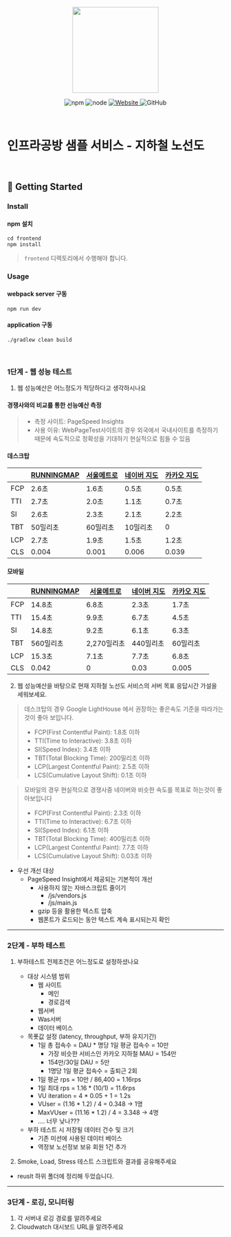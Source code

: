 <p align="center">
    <img width="200px;" src="https://raw.githubusercontent.com/woowacourse/atdd-subway-admin-frontend/master/images/main_logo.png"/>
</p>
<p align="center">
  <img alt="npm" src="https://img.shields.io/badge/npm-%3E%3D%205.5.0-blue">
  <img alt="node" src="https://img.shields.io/badge/node-%3E%3D%209.3.0-blue">
  <a href="https://edu.nextstep.camp/c/R89PYi5H" alt="nextstep atdd">
    <img alt="Website" src="https://img.shields.io/website?url=https%3A%2F%2Fedu.nextstep.camp%2Fc%2FR89PYi5H">
  </a>
  <img alt="GitHub" src="https://img.shields.io/github/license/next-step/atdd-subway-service">
</p>

<br>

# 인프라공방 샘플 서비스 - 지하철 노선도

<br>

## 🚀 Getting Started

### Install

#### npm 설치

```
cd frontend
npm install
```

> `frontend` 디렉토리에서 수행해야 합니다.

### Usage

#### webpack server 구동

```
npm run dev
```

#### application 구동

```
./gradlew clean build
```

<br>

### 1단계 - 웹 성능 테스트

1. 웹 성능예산은 어느정도가 적당하다고 생각하시나요

#### 경쟁사와의 비교를 통한 선능예산 측정

> - 측정 사이트: PageSpeed Insights
> - 사용 이유: WebPageTest사이트의 경우 외국에서 국내사이트를 측정하기 때문에 속도적으로 정확성을 기대하기 현실적으로 힘들 수 있음

#### 데스크탑


|     | [RUNNINGMAP](https://tech-pro.jimbae.com/) | [서울메트로](http://www.seoulmetro.co.kr/kr/cyberStation.do) | [네이버 지도](https://m.map.naver.com/subway/subwayLine.naver?region=1000) | [카카오 지도](https://m.map.kakao.com/) |
| ----- | -------------------------------------------- | -------------------------------------------------------------- | ---------------------------------------------------------------------------- | ----------------------------------------- |
| FCP | 2.6초                                      | 1.6초                                                        | 0.5초                                                                      | 0.5초                                   |
| TTI | 2.7초                                      | 2.0초                                                        | 1.1초                                                                      | 0.7초                                   |
| SI  | 2.6초                                      | 2.3초                                                        | 2.1초                                                                      | 2.2초                                   |
| TBT | 50밀리초                                   | 60밀리초                                                     | 10밀리초                                                                   | 0                                       |
| LCP | 2.7초                                      | 1.9초                                                        | 1.5초                                                                      | 1.2초                                   |
| CLS | 0.004                                      | 0.001                                                        | 0.006                                                                      | 0.039                                   |

#### 모바일


|     | [RUNNINGMAP](https://tech-pro.jimbae.com/) | [서울메트로](http://www.seoulmetro.co.kr/kr/cyberStation.do) | [네이버 지도](https://m.map.naver.com/subway/subwayLine.naver?region=1000) | [카카오 지도](https://m.map.kakao.com/) |
| ----- | -------------------------------------------- | -------------------------------------------------------------- | ---------------------------------------------------------------------------- | ----------------------------------------- |
| FCP | 14.8초                                     | 6.8초                                                        | 2.3초                                                                      | 1.7초                                   |
| TTI | 15.4초                                     | 9.9초                                                        | 6.7초                                                                      | 4.5초                                   |
| SI  | 14.8초                                     | 9.2초                                                        | 6.1초                                                                      | 6.3초                                   |
| TBT | 560밀리초                                  | 2,270밀리초                                                  | 440밀리초                                                                  | 60밀리초                                |
| LCP | 15.3초                                     | 7.1초                                                        | 7.7초                                                                      | 6.8초                                   |
| CLS | 0.042                                      | 0                                                            | 0.03                                                                       | 0.005                                   |

2. 웹 성능예산을 바탕으로 현재 지하철 노선도 서비스의 서버 목표 응답시간 가설을 세워보세요.

> 데스크탑의 경우 Google LightHouse 에서 권장하는 좋은속도 기준을 따라가는것이 좋아 보입니다.
>
> * FCP(First Contentful Paint): 1.8초 이하
> * TTI(Time to Interactive): 3.8초 이하
> * SI(Speed Index): 3.4초 이하
> * TBT(Total Blocking Time): 200밀리초 이하
> * LCP(Largest Contentful Paint): 2.5초 이하
> * LCS(Cumulative Layout Shift): 0.1초 이하

> 모바일의 경우 현실적으로 경쟁사중 네이버와 비슷한 속도를 목표로 하는것이 좋아보입니다
>
> * FCP(First Contentful Paint): 2.3초 이하
> * TTI(Time to Interactive): 6.7초 이하
> * SI(Speed Index): 6.1초 이하
> * TBT(Total Blocking Time): 400밀리초 이하
> * LCP(Largest Contentful Paint): 7.7초 이하
> * LCS(Cumulative Layout Shift): 0.03초 이하

- 우선 개선 대상
  - PageSpeed Insight에서 제공되는 기본적이 개선
    - 사용하지 않는 자바스크립트 줄이기
      - /js/vendors.js
      - /js/main.js
    - gzip 등을 활용한 텍스트 압축
    - 웹폰트가 로드되는 동안 텍스트 계속 표시되는지 확인

---

### 2단계 - 부하 테스트

1. 부하테스트 전제조건은 어느정도로 설정하셨나요

   * 대상 시스템 범위
     * 웹 사이트
       * 메인
       * 경로검색
     * 웹서버
     * Was서버
     * 데이터 베이스
   * 목푯값 설정 (latency, throughput, 부하 유지기간)
     * 1일 총 접속수 = DAU * 명당 1일 평균 접속수 = 10만
       * 가장 비슷한 서비스인 카카오 지하철 MAU = 154만
       * 154만/30일 DAU = 5만
       * 1명당 1일 평균 접속수 = 출퇴근 2회
     * 1일 평균 rps = 10만 / 86,400 = 1.16rps
     * 1일 최대 rps = 1.16 * (10/1) = 11.6rps
     * VU iteration = 4 * 0.05 + 1 = 1.2s
     * VUser = (1.16 * 1.2) / 4 = 0.348 -> 1명
     * MaxVUser = (11.16 * 1.2) / 4 = 3.348 -> 4명
     * .... 너무 낮나???
   * 부하 테스트 시 저장될 데이터 건수 및 크기
     * 기존 미션에 사용된 데이터 베이스
     * 역정보 노선정보 보유 회원 1건 추가
2. Smoke, Load, Stress 테스트 스크립트와 결과를 공유해주세요
  * reuslt 하위 폴더에 정리해 두었습니다.

---

### 3단계 - 로깅, 모니터링

1. 각 서버내 로깅 경로를 알려주세요
2. Cloudwatch 대시보드 URL을 알려주세요
